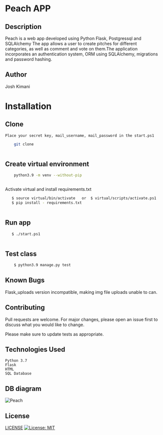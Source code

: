 # Peach APP

## Description

Peach is a web app developed using Python Flask, Postgressql and SQLAlchemy The app allows a user to create pitches for different categories, as well as comment and vote on them.The application incorporates an authentication system, ORM using SQLAlchemy, migrations and password hashing.

## Author

Josh Kimani



# Installation

## Clone
    Place your secret key, mail_username, mail_password in the start.ps1
```bash
    git clone 
    
```
##  Create virtual environment
```bash
    python3.9 -m venv --without-pip
    
```
Activate virtual and install requirements.txt
```bash
   $ source virtual/bin/activate   or  $ virtual/scripts/activate.ps1 
   $ pip install - requirements.txt
    
```

## Run app
```bash
   $ ./start.ps1
    
```

## Test class

```bash
    $ python3.9 manage.py test
```
## Known Bugs
Flask_uploads version incompatible, making img file uploads unable to can. 

## Contributing

Pull requests are welcome. For major changes, please open an issue first to discuss what you would like to change.

Please make sure to update tests as appropriate.

## Technologies Used
    Python 3.7
    Flask 
    HTML
    SQL Database


## DB diagram
![Peach](https://dbdiagram.io/d/60853d39b29a09603d12042d)

## License
[LICENSE](LICENSE)
[![License: MIT](https://img.shields.io/badge/License-MIT-yellow.svg)](https://opensource.org/licenses/MIT)

